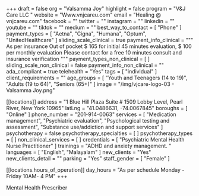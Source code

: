 +++
draft = false
org = "Valsamma Joy"
highlight = false
program = "V&J Care LLC "
website = "Www.vnjcareu.com"
email = "Healing @ vnjcareu.com"
facebook = ""
twitter = ""
instagram = ""
linkedin = ""
youtube = ""
tiktok = ""
medium = ""
best_way_to_contact = [ "Phone" ]
payment_types = [ "Aetna", "Cigna", "Humana", "Optum", "UnitedHealthcare" ]
sliding_scale_clinical = true
payment_info_clinical = """
As per insurance
Out of pocket $ 165 for initial 45 minutes evaluation, $ 100 per monthly evaluation 
Please contact for a free 10 minutes consult and insurance verification """
payment_types_non_clinical = [ ]
sliding_scale_non_clinical = false
payment_info_non_clinical = ""
ada_compliant = true
telehealth = "Yes"
tags = [ "individual" ]
client_requirements = ""
age_groups = [
  "Youth and Teenagers (14 to 19)",
  "Adults (19 to 64)",
  "Seniors (65+)"
]
image = "/img/vjcare-logo-03 - Valsamma Joy.png"

[[locations]]
address = "1 Blue Hill Plaza Suite # 1509 Lobby Level, Pearl River, New York 10965"
latLng = "41.0486631, -74.0067845"
boroughs = [ "Online" ]
phone_number = "201-914-0063"
services = [
  "Medication management",
  "Psychiatric evaluation",
  "Psychological testing and assessment",
  "Substance use/addiction and support services"
]
psychotherapy = false
psychotherapy_specialties = [ ]
psychotherapy_types = [ ]
non_clinical_services = [ ]
credentials = [ "Psychiatric Mental Health Nurse Practitioner" ]
trainings = "ADHD and anxiety management. "
languages = [ "English", "Malayalam" ]
new_clients = "Yes"
new_clients_detail = ""
parking = "Yes"
staff_gender = [ "Female" ]

  [[locations.hours_of_operation]]
  day_hours = "As per schedule Monday - Friday 10AM- 4 PM"
+++


Mental Health Prescriber

